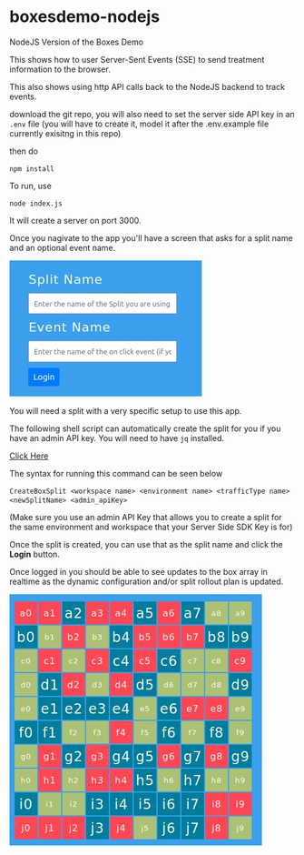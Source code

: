 # boxesdemo-nodejs
NodeJS Version of the Boxes Demo


This shows how to user Server-Sent Events (SSE) to send treatment information to the browser. 

This also shows using http API calls back to the NodeJS backend to track events.

download the git repo, you will also need to set the server side API key in an `.env` file (you will have to create it, model it after the .env.example file currently exisitng in this repo)

then do 

```
npm install
```


To run, use
```
node index.js
```

It will create a server on port 3000.


Once you nagivate to the app you'll have a screen that asks for a split name and an optional event name. 

![](app.jpg)

You will need a split with a very specific setup to use this app. 

The following shell script can automatically create the split for you if you have an admin API key. You will need to have `jq` installed.

[Click Here](CreateBoxSplit.sh)

The syntax for running this command can be seen below

```
CreateBoxSplit <workspace name> <environment name> <trafficType name> <newSplitName> <admin_apiKey>
```

(Make sure you use an admin API Key that allows you to create a split for the same environment and workspace that your Server Side SDK Key is for)


Once the split is created, you can use that as the split name and click the **Login** button.

Once logged in you should be able to see updates to the box array in realtime as the dynamic configuration and/or split rollout plan is updated.

![](app2.jpg)